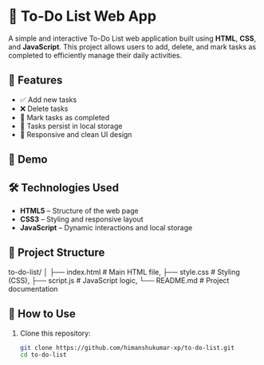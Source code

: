 # 📝 To-Do List Web App

A simple and interactive To-Do List web application built using **HTML**, **CSS**, and **JavaScript**. This project allows users to add, delete, and mark tasks as completed to efficiently manage their daily activities.

## 🚀 Features

- ✅ Add new tasks
- ❌ Delete tasks
- 📌 Mark tasks as completed
- 💾 Tasks persist in local storage
- 🎨 Responsive and clean UI design

## 📸 Demo

## 🛠️ Technologies Used

- **HTML5** – Structure of the web page
- **CSS3** – Styling and responsive layout
- **JavaScript** – Dynamic interactions and local storage

## 📂 Project Structure

to-do-list/
│
├── index.html # Main HTML file,
├── style.css # Styling (CSS),
├── script.js # JavaScript logic,
└── README.md # Project documentation


## 🔧 How to Use

1. Clone this repository:
   ```bash
   git clone https://github.com/himanshukumar-xp/to-do-list.git
   cd to-do-list
```
